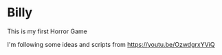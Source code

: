 # Billy
 This is my first Horror Game

I'm following some ideas and scripts from https://youtu.be/OzwdgrxYViQ